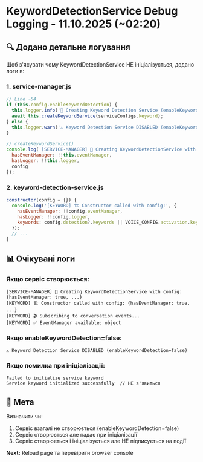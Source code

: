 # KeywordDetectionService Debug Logging - 11.10.2025 (~02:20)

## 🔍 Додано детальне логування

Щоб з'ясувати чому KeywordDetectionService НЕ ініціалізується, додано логи в:

### 1. service-manager.js
```javascript
// Line ~54
if (this.config.enableKeywordDetection) {
  this.logger.info('🔑 Creating Keyword Detection Service (enableKeywordDetection=true)');
  await this.createKeywordService(serviceConfigs.keyword);
} else {
  this.logger.warn('⚠️ Keyword Detection Service DISABLED (enableKeywordDetection=false)');
}

// createKeywordService()
console.log('[SERVICE-MANAGER] 🔑 Creating KeywordDetectionService with config:', {
  hasEventManager: !!this.eventManager,
  hasLogger: !!this.logger,
  config
});
```

### 2. keyword-detection-service.js
```javascript
constructor(config = {}) {
  console.log('[KEYWORD] 🏗️ Constructor called with config:', {
    hasEventManager: !!config.eventManager,
    hasLogger: !!config.logger,
    keywords: config.detection?.keywords || VOICE_CONFIG.activation.keywords
  });
  // ...
}
```

## 📊 Очікувані логи

### Якщо сервіс створюється:
```
[SERVICE-MANAGER] 🔑 Creating KeywordDetectionService with config: {hasEventManager: true, ...}
[KEYWORD] 🏗️ Constructor called with config: {hasEventManager: true, ...}
[KEYWORD] 🎬 Subscribing to conversation events...
[KEYWORD] ✅ EventManager available: object
```

### Якщо enableKeywordDetection=false:
```
⚠️ Keyword Detection Service DISABLED (enableKeywordDetection=false)
```

### Якщо помилка при ініціалізації:
```
Failed to initialize service keyword
Service keyword initialized successfully  // НЕ з'явиться
```

## 🎯 Мета

Визначити чи:
1. Сервіс взагалі не створюється (enableKeywordDetection=false)
2. Сервіс створюється але падає при ініціалізації
3. Сервіс створюється і ініціалізується але НЕ підписується на події

**Next:** Reload page та перевірити browser console
